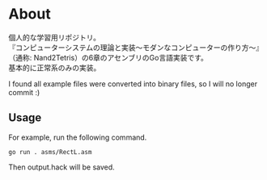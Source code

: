 # About
個人的な学習用リポジトリ。  
『コンピューターシステムの理論と実装〜モダンなコンピューターの作り方〜』（通称: Nand2Tetris）の6章のアセンブリのGo言語実装です。  
基本的に正常系のみの実装。

I found all example files were converted into binary files, so I will no longer commit :)

## Usage

For example, run the following command.

```
go run . asms/RectL.asm
```
  
Then output.hack will be saved.
